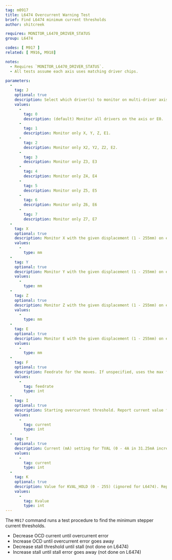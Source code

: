 ```yaml
---
tag: m0917
title: L6474 Overcurrent Warning Test
brief: Find L6474 minimum current thresholds
author: shitcreek

requires: MONITOR_L6470_DRIVER_STATUS
group: L6474

codes: [ M917 ]
related: [ M916, M918]

notes:
  - Requires `MONITOR_L6470_DRIVER_STATUS`.
  - All tests assume each axis uses matching driver chips.

parameters:
  -
    tag: J
    optional: true
    description: Select which driver(s) to monitor on multi-driver axis.
    values:
      -
        tag: 0
        description: (default) Monitor all drivers on the axis or E0.
      -
        tag: 1
        description: Monitor only X, Y, Z, E1.
      -
        tag: 2
        description: Monitor only X2, Y2, Z2, E2.
      -
        tag: 3
        description: Monitor only Z3, E3
      -
        tag: 4
        description: Monitor only Z4, E4
      -
        tag: 5
        description: Monitor only Z5, E5
      -
        tag: 6
        description: Monitor only Z6, E6
      -
        tag: 7
        description: Monitor only Z7, E7
  -
    tag: X
    optional: true
    description: Monitor X with the given displacement (1 - 255mm) on either side of the current position.
    values:
      -
        type: mm
  -
    tag: Y
    optional: true
    description: Monitor Y with the given displacement (1 - 255mm) on either side of the current position.
    values:
      -
        type: mm
  -
    tag: Z
    optional: true
    description: Monitor Z with the given displacement (1 - 255mm) on either side of the current position.
    values:
      -
        type: mm
  -
    tag: E
    optional: true
    description: Monitor E with the given displacement (1 - 255mm) on either side of the current position.
    values:
      -
        type: mm
  -
    tag: F
    optional: true
    description: Feedrate for the moves. If unspecified, uses the max feedrate.
    values:
      -
        tag: feedrate
        type: int
  -
    tag: I
    optional: true
    description: Starting overcurrent threshold. Report current value from driver if not specified. If there are multiple drivers on the axis then all will be set the same.
    values:
      -
        tag: current
        type: int
  -
    tag: T
    optional: true
    description: Current (mA) setting for TVAL (0 - 4A in 31.25mA increments, rounds down) - L6474 only. Report current value from driver if not specified.
    values:
      -
        tag: current
        type: int
  -
    tag: K
    optional: true
    description: Value for KVAL_HOLD (0 - 255) (ignored for L6474). Report current value from driver if not specified
    values:
      -
        tag: Kvalue
        type: int
---
```


The `M917` command runs a test procedure to find the minimum stepper current thresholds.
- Decrease OCD current until overcurrent error
- Increase OCD until overcurrent error goes away
- Decrease stall threshold until stall (not done on L6474)
- Increase stall until stall error goes away (not done on L6474)
